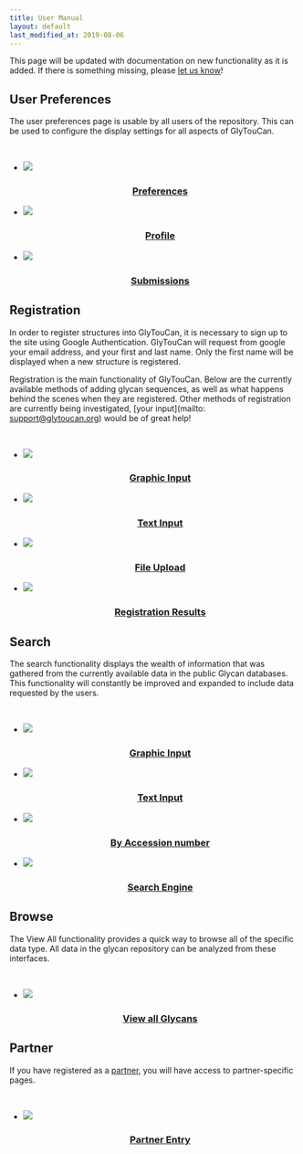 ```yaml
---
title: User Manual
layout: default
last_modified_at: 2019-08-06
---
```


This page will be updated with documentation on new functionality as it is added.  If there is something missing, please [let us know](support@glytoucan.org)!

User Preferences
-----------------------------------------
The user preferences page is usable by all users of the repository.  This can be used to configure the display settings for all aspects of GlyTouCan.

<br>

<ul class="lesson-images">
  <li>
    <a href="../manual/preferences">
      <img src="../images/manual/preferences.png">
      <h3 style="text-align: center;">Preferences</h3>
    </a>
  </li>
  <li>
    <a href="../manual/profile">
      <img src="../images/manual/gtc-profile.png">
      <h3 style="text-align: center;">Profile</h3>
    </a>
  </li>
  <li>
    <a href="../manual/submissions">
      <img src="../images/manual/gtc-submissions.png">
      <h3 style="text-align: center;">Submissions</h3>
    </a>
  </li>
</ul>

Registration
-----------------------------------------

In order to register structures into GlyTouCan, it is necessary to sign up to the site using Google Authentication.  GlyTouCan will request from google your email address, and your first and last name.  Only the first name will be displayed when a new structure is registered.


Registration is the main functionality of GlyTouCan.  Below are the currently available methods of adding glycan sequences, as well as what happens behind the scenes when they are registered.  Other methods of registration are currently being investigated, [your input](mailto: support@glytoucan.org) would be of great help!

<br>

<ul class="lesson-images">
  <li>
    <a href="../manual/registration-graphical">
      <img src="../images/manual/registration-graphical.png">
      <h3 style="text-align: center;">Graphic Input</h3>
    </a>
  </li>
  <li>
    <a href="../manual/registration-text">
      <img src="../images/manual/registration-text.png">
      <h3 style="text-align: center;">Text Input</h3>
    </a>
  </li>
  <li>
    <a href="../manual/registration-upload">
      <img src="../images/manual/registration-upload.png">
      <h3 style="text-align: center;">File Upload</h3>
    </a>
  </li>
  <li>
    <a href="../manual/registration-result">
      <img src="../images/manual/registration-result.png">
      <h3 style="text-align: center;">Registration Results</h3>
    </a>
  </li>
<!--  <li>
    <a href="../manual/publication-registration">
      <img src="../images/manual/literature-registration.png">
      <h3 style="text-align: center;">Publication Registration</h3>
    </a>
  </li>
-->
</ul>

Search
---------------

The search functionality displays the wealth of information that was gathered from the currently available data in the public Glycan databases.  This functionality will constantly be improved and expanded to include data requested by the users.

<br>

<ul class="lesson-images">
  <li>
    <a href="../manual/search-graphical">
      <img src="../images/manual/search-graphical.png">
      <h3 style="text-align: center;">Graphic Input</h3>
    </a>
  </li>
  <li>
    <a href="../manual/search-text">
      <img src="../images/manual/search-text.png">
      <h3 style="text-align: center;">Text Input</h3>
    </a>
  </li>
  <li>
    <a href="../manual/search-id">
      <img src="../images/manual/search-id.png">
      <h3 style="text-align: center;">By Accession number</h3>
    </a>
  </li>
  <li>
    <a href="../manual/search-engine">
      <img src="../images/manual/search-engine.png">
      <h3 style="text-align: center;">Search Engine</h3>
    </a>
  </li>
</ul>

Browse
---------------

The View All functionality provides a quick way to browse all of the specific data type.  All data in the glycan repository can be analyzed from these interfaces.

<br>

<ul class="lesson-images">
  <li>
    <a href="../manual/browse-glycan">
      <img src="../images/manual/browse-glycanlist.v2.png">
      <h3 style="text-align: center;">View all Glycans</h3>
    </a>
  </li>
</ul>

Partner
---------------

If you have registered as a [partner](http://code.glytoucan.org/partner/), you will have access to partner-specific pages.

<br>

<ul class="lesson-images">
  <li>
    <a href="../manual/partner-entry">
      <img src="../images/manual/partner-entry.png">
      <h3 style="text-align: center;">Partner Entry</h3>
    </a>
  </li>
</ul>


